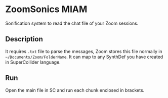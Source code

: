 # ZoomSonics MIAM
Sonification system to read the chat file of your Zoom sessions.

## Description
It requires `.txt` file to parse the messages, Zoom stores this file normally in `~/Documents/Zoom/FolderName`.
It can map to any SynthDef you have created in SuperCollider language.

## Run
Open the main file in SC and run each chunk enclosed in brackets.
